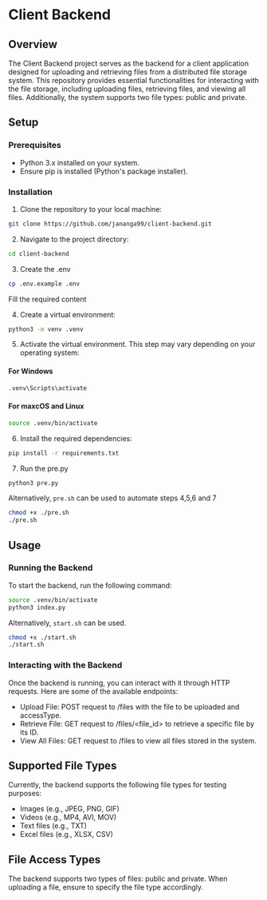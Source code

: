 # Client Backend

## Overview

The Client Backend project serves as the backend for a client application designed for uploading and retrieving files from a distributed file storage system. This repository provides essential functionalities for interacting with the file storage, including uploading files, retrieving files, and viewing all files. Additionally, the system supports two file types: public and private.

## Setup

### Prerequisites

- Python 3.x installed on your system.
- Ensure pip is installed (Python's package installer).

### Installation

1. Clone the repository to your local machine:

```bash
git clone https://github.com/jananga99/client-backend.git
```

2. Navigate to the project directory:

```bash
cd client-backend
```

3. Create the .env

```bash
cp .env.example .env
```

Fill the required content

4. Create a virtual environment:

```bash
python3 -m venv .venv
```

5. Activate the virtual environment. This step may vary depending on your operating system:

#### For Windows

```bash
.venv\Scripts\activate
```

#### For maxcOS and Linux

```bash
source .venv/bin/activate
```

6. Install the required dependencies:

```bash
pip install -r requirements.txt
```

7. Run the pre.py

```bash
python3 pre.py
```

Alternatively, ```pre.sh``` can be used to automate steps 4,5,6 and 7
```bash
chmod +x ./pre.sh
./pre.sh
```

## Usage

### Running the Backend

To start the backend, run the following command:

```bash
source .venv/bin/activate
python3 index.py
```

Alternatively, ```start.sh``` can be used.

```bash
chmod +x ./start.sh
./start.sh
```

### Interacting with the Backend

Once the backend is running, you can interact with it through HTTP requests. Here are some of the available endpoints:

- Upload File: POST request to /files with the file to be uploaded and accessType.
- Retrieve File: GET request to /files/<file_id> to retrieve a specific file by its ID.
- View All Files: GET request to /files to view all files stored in the system.

## Supported File Types

Currently, the backend supports the following file types for testing purposes:

- Images (e.g., JPEG, PNG, GIF)
- Videos (e.g., MP4, AVI, MOV)
- Text files (e.g., TXT)
- Excel files (e.g., XLSX, CSV)

## File Access Types

The backend supports two types of files: public and private. When uploading a file, ensure to specify the file type accordingly.
